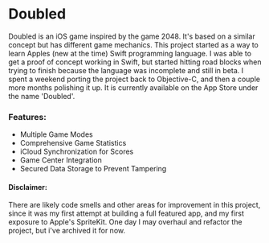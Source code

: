 # Doubled

Doubled is an iOS game inspired by the game 2048. It's based on a similar concept but has different game mechanics. This project started as a way to learn Apples (new at the time) Swift programming language. I was able to get a proof of concept working in Swift, but started hitting road blocks when trying to finish because the language was incomplete and still in beta. I spent a weekend porting the project back to Objective-C, and then a couple more months polishing it up. It is currently available on the App Store under the name 'Doubled'.

### Features:
- Multiple Game Modes
- Comprehensive Game Statistics
- iCloud Synchronization for Scores
- Game Center Integration
- Secured Data Storage to Prevent Tampering

#### Disclaimer:
There are likely code smells and other areas for improvement in this project, since it was my first attempt at building a full featured app, and my first exposure to Apple's SpriteKit. One day I may overhaul and refactor the project, but i've archived it for now.
